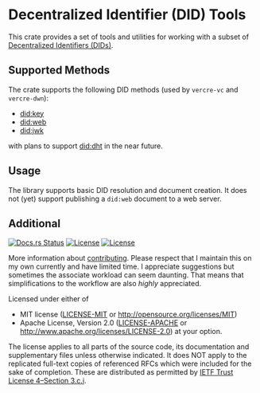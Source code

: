 # Decentralized Identifier (DID) Tools

This crate provides a set of tools and utilities for working with a subset of 
[Decentralized Identifiers (DIDs)](https://www.w3.org/TR/did-core/).

## Supported Methods

The crate supports the following DID methods (used by `vercre-vc` and `vercre-dwn`):

- [did:key](https://w3c-ccg.github.io/did-method-key/)
- [did:web](https://w3c-ccg.github.io/did-method-web/)
- [did:jwk](https://github.com/quartzjer/did-jwk/blob/main/spec.md/)

with plans to support [did:dht](https://did-dht.com/) in the near future.

## Usage

The library supports basic DID resolution and document creation. It does not (yet) support
publishing a `did:web` document to a web server.

## Additional

[![Docs.rs Status](https://docs.rs/oxide-auth/badge.svg)](https://docs.rs/oxide-auth/)
[![License](https://img.shields.io/badge/license-MIT-blue.svg)](./LICENSE-MIT)
[![License](https://img.shields.io/badge/license-Apache-blue.svg)](./LICENSE-APACHE)

More information about [contributing][CONTRIBUTING]. Please respect that I
maintain this on my own currently and have limited time. I appreciate
suggestions but sometimes the associate workload can seem daunting. That means
that simplifications to the workflow are also *highly* appreciated.

Licensed under either of

- MIT license ([LICENSE-MIT] or <http://opensource.org/licenses/MIT>)
- Apache License, Version 2.0 ([LICENSE-APACHE] or <http://www.apache.org/licenses/LICENSE-2.0>)
at your option.

The license applies to all parts of the source code, its documentation and
supplementary files unless otherwise indicated. It does NOT apply to the
replicated full-text copies of referenced RFCs which were included for the sake
of completion. These are distributed as permitted by [IETF Trust License
4–Section 3.c.i][IETF4].

<!-- [CHANGES]: CHANGELOG.md -->
[CONTRIBUTING]: ./CONTRIBUTING.md
[LICENSE-MIT]: ./LICENSE-MIT
[LICENSE-APACHE]: ./LICENSE-APACHE
[IETF4]: https://trustee.ietf.org/license-info/IETF-TLP-4.htm
